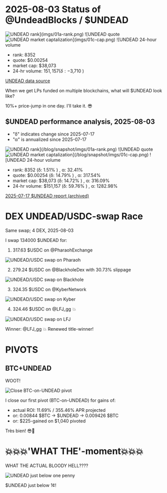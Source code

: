 # 2025-08-03 Status of @UndeadBlocks / $UNDEAD 

![$UNDEAD rank](imgs/01a-rank.png) 
![$UNDEAD quote](imgs/01b-quote.png) 
![$UNDEAD market captalization](imgs/01c-cap.png) 
![$UNDEAD 24-hour volume](imgs/01d-vol.png) 

* rank: 8352 
* quote: $0.00254 
* market cap: $38,073 
* 24-hr volume: $151,157 (δ: -$3,710 ) 


[UNDEAD data source](https://www.coingecko.com/en/coins/undead-blocks) 



When we get LPs funded on multiple blockchains, what will $UNDEAD look like? 

10%+ price-jump in one day. I'll take it. 😎

## $UNDEAD performance analysis, 2025-08-03 

* "δ" indicates change since 2025-07-17 
* "α" is annualized since 2025-07-17 

![$UNDEAD rank](/blog/snapshot/imgs/01a-rank.png) 
![$UNDEAD quote](/blog/snapshot/imgs/01b-quote.png) 
![$UNDEAD market captalization](/blog/snapshot/imgs/01c-cap.png) 
![$UNDEAD 24-hour volume](/blog/snapshot/imgs/01d-vol.png) 

* rank: 8352 (δ: 1.51% ) , α: 32.41% 
* quote: $0.00254 (δ: 14.79% ) , α: 317.54% 
* market cap: $38,073 (δ: 14.72% ) , α: 316.09% 
* 24-hr volume: $151,157 (δ: 59.76% ) , α: 1282.98% 

[2025-07-17 $UNDEAD report (archived)](https://github.com/pivoteur/biz/tree/main/blog/snapshot) 
# DEX UNDEAD/USDC-swap Race 

Same swap; 4 DEX, 2025-08-03 

I swap 134000 $UNDEAD for: 

1. 317.63 $USDC on @PharaohExchange 

![UNDEAD/USDC swap on Pharaoh](imgs/02a-pharaoh.png) 

2. 279.24 $USDC on @BlackholeDex with 30.73% slippage 

![UNDEAD/USDC swap on Blackhole](imgs/02b-blackhole.png) 

3. 324.35 $USDC on @KyberNetwork 

![UNDEAD/USDC swap on Kyber](imgs/02c-kyber.png) 

4. 324.46 $USDC on @LFJ_gg 💥 

![UNDEAD/USDC swap on LFJ](imgs/02d-lfj.png) 

Winner: @LFJ_gg 💥 Renewed title-winner! 

# PIVOTS

## BTC+UNDEAD

WOOT!

![Close BTC-on-UNDEAD pivot](imgs/03-close-btc-on-undead-pivot.png)

I close our first pivot (BTC-on-UNDEAD) for gains of:

* actual ROI: 11.69% / 355.46% APR projected
* or: 0.00844 $BTC -> $UNDEAD -> 0.009426 $BTC
* or: $225-gained on $1,040 pivoted

Très bien! 😎🎉

# 💥💥💥'WHAT THE'-moment💥💥💥

WHAT THE ACTUAL BLOODY HELL????

![UNDEAD just below one penny](imgs/04-undead-penny.png)

$UNDEAD just below 1¢!
